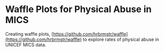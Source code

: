 # Waffle Plots for Physical Abuse in MICS

Creating waffle plots, [https://github.com/hrbrmstr/waffle](https://github.com/hrbrmstr/waffle) to explore rates of physical abuse in UNICEF MICS data.
